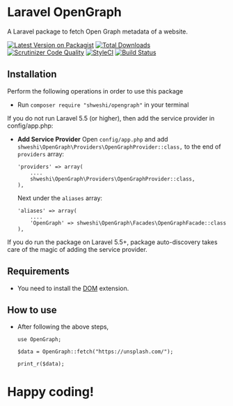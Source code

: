 # Laravel OpenGraph
A Laravel package to fetch Open Graph metadata of a website.

[![Latest Version on Packagist](https://img.shields.io/packagist/v/shweshi/OpenGraph.svg?style=flat-square)](https://packagist.org/packages/shweshi/OpenGraph)
[![Total Downloads](https://img.shields.io/packagist/dt/shweshi/OpenGraph.svg?style=flat-square)](https://packagist.org/packages/shweshi/OpenGraph)
[![Scrutinizer Code Quality](https://scrutinizer-ci.com/g/shweshi/OpenGraph/badges/quality-score.png?b=master)](https://scrutinizer-ci.com/g/shweshi/OpenGraph/?branch=master)
[![StyleCI](https://styleci.io/repos/116995669/shield?branch=master)](https://styleci.io/repos/116995669)
[![Build Status](https://scrutinizer-ci.com/g/shweshi/OpenGraph/badges/build.png?b=master)](https://scrutinizer-ci.com/g/shweshi/OpenGraph/build-status/master)

## Installation
Perform the following operations in order to use this package
- Run `composer require "shweshi/opengraph"` in your terminal

If you do not run Laravel 5.5 (or higher), then add the service provider in config/app.php:

- **Add Service Provider**
   Open `config/app.php` and add `shweshi\OpenGraph\Providers\OpenGraphProvider::class,` to the end of `providers` array:

    ```
    'providers' => array(
        ....
        shweshi\OpenGraph\Providers\OpenGraphProvider::class,
    ),
    ```
   Next under the `aliases` array:

    ```
    'aliases' => array(
        ....
        'OpenGraph' => shweshi\OpenGraph\Facades\OpenGraphFacade::class
    ),
    ```

If you do run the package on Laravel 5.5+, package auto-discovery takes care of the magic of adding the service provider.

## Requirements
- You need to install the [DOM](http://www.php.net/en/dom) extension.

## How to use

- After following the above steps,

    ```
    use OpenGraph;

    $data = OpenGraph::fetch("https://unsplash.com/");

    print_r($data);
    ```

# Happy coding!    
